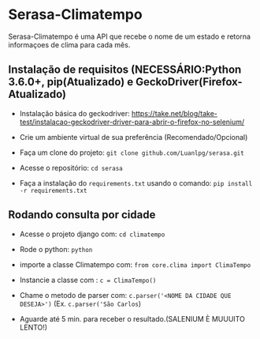 # Serasa-Climatempo

Serasa-Climatempo é uma API que recebe o nome de um estado e retorna informaçoes de clima para cada mês.



## Instalação de requisitos (NECESSÁRIO:Python 3.6.0+, pip(Atualizado) e GeckoDriver(Firefox-Atualizado)

- Instalação básica do geckodriver: https://take.net/blog/take-test/instalacao-geckodriver-driver-para-abrir-o-firefox-no-selenium/

- Crie um ambiente virtual de sua preferência (Recomendado/Opcional)

- Faça um clone do projeto: `git clone github.com/Luanlpg/serasa.git`

- Acesse o repositório: `cd serasa`

- Faça a instalação do `requirements.txt` usando o comando: `pip install -r requirements.txt`

## Rodando consulta por cidade

- Acesse o projeto django com: `cd climatempo`

- Rode o python: `python`

- importe a classe Climatempo com: `from core.clima import ClimaTempo`

- Instancie a classe com : `c = ClimaTempo()`

- Chame o metodo de parser com: `c.parser('<NOME DA CIDADE QUE DESEJA>')`
(Ex. `c.parser('São Carlos`)
- Aguarde até 5 min. para receber o resultado.(SALENIUM È MUUUITO LENTO!)
